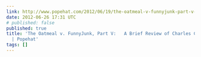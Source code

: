 ```yaml
---
link: http://www.popehat.com/2012/06/19/the-oatmeal-v-funnyjunk-part-v-a-brief-review-of-charles-carreons-complaint/
date: 2012-06-26 17:31 UTC
# published: false
published: true
title: 'The Oatmeal v. FunnyJunk, Part V:   A Brief Review of Charles Carreon''s Complaint
  | Popehat'
tags: []
---
```



